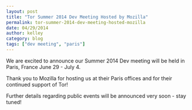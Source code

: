 ```yaml
---
layout: post
title: "Tor Summer 2014 Dev Meeting Hosted by Mozilla"
permalink: tor-summer-2014-dev-meeting-hosted-mozilla
date: 04/29/2014
author: kelley
category: blog
tags: ["dev meeting", "paris"]
---
```


We are excited to announce our Summer 2014 Dev meeting will be held in Paris, France June 29 - July 4.

Thank you to Mozilla for hosting us at their Paris offices and for their continued support of Tor!

Further details regarding public events will be announced very soon - stay tuned!

